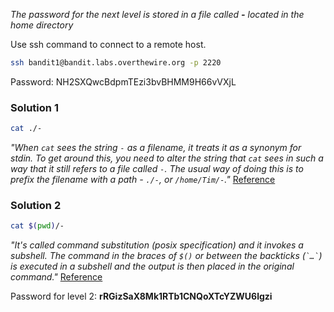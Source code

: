 *The password for the next level is stored in a file called **-** located in the home directory*

Use ssh command to connect to a remote host.
```bash
ssh bandit1@bandit.labs.overthewire.org -p 2220
```

Password: NH2SXQwcBdpmTEzi3bvBHMM9H66vVXjL

### Solution 1
```bash
cat ./-
```
*"When `cat` sees the string `-` as a filename, it treats it as a synonym for stdin. To get around this, you need to alter the string that `cat` sees in such a way that it still refers to a file called `-`. The usual way of doing this is to prefix the filename with a path - `./-`, or `/home/Tim/-`."* [Reference](https://unix.stackexchange.com/questions/16357/usage-of-dash-in-place-of-a-filename)

### Solution 2
```bash
cat $(pwd)/-
```
*"It's called command substitution (posix specification) and it invokes a subshell. The command in the braces of `$()` or between the backticks (`` `…` ``) is executed in a subshell and the output is then placed in the original command."* [Reference](https://unix.stackexchange.com/questions/147420/what-is-in-a-command)

Password for level 2: **rRGizSaX8Mk1RTb1CNQoXTcYZWU6lgzi**
